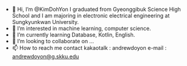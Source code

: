 - 👋 Hi, I’m @KimDohYon
I graduated from Gyeonggibuk Science High School and I am majoring in electronic electrical engineering at Sungkyunkwan University.
- 👀 I’m interested in machine learning, computer science.
- 🌱 I’m currently learning Database, Kotlin, English.
- 💞️ I’m looking to collaborate on ...
- 📫 How to reach me contact kakaotalk : andrewdoyon
                                 e-mail : andrewdoyon@g.skku.edu

<!---
KimDohYon/KimDohYon is a ✨ special ✨ repository because its `README.md` (this file) appears on your GitHub profile.
You can click the Preview link to take a look at your changes.
--->
